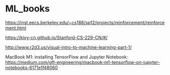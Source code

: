 # ML_books

https://inst.eecs.berkeley.edu/~cs188/sp12/projects/reinforcement/reinforcement.html

https://kivy-cn.github.io/Stanford-CS-229-CN/#/

http://www.r2d3.us/visual-intro-to-machine-learning-part-1/


MacBook M1: installing TensorFlow and Jupyter Notebook:
https://medium.com/gft-engineering/macbook-m1-tensorflow-on-jupyter-notebooks-6171e1f48060
